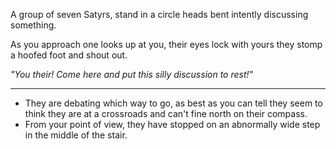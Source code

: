 A group of seven Satyrs, stand in a circle heads bent intently discussing something.

As you approach one looks up at you, their eyes lock with yours they stomp a hoofed foot and shout out.

*"You their! Come here and put this silly discussion to rest!"*

---

* They are debating which way to go, as best as you can tell they seem to think they are at a crossroads and can't fine north on their compass.
* From your point of view, they have stopped on an abnormally wide step in the middle of the stair. 